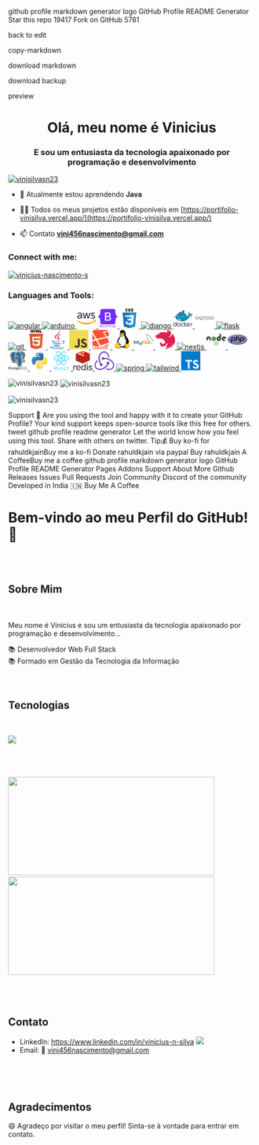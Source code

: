 github profile markdown generator logo
GitHub Profile README Generator
Star this repo
19417
Fork on GitHub
5781

back to edit

copy-markdown

download markdown

download backup

preview
<h1 align="center">Olá, meu nome é Vinicius</h1>
<h3 align="center">E sou um entusiasta da tecnologia apaixonado por programação e desenvolvimento</h3>

<p align="left"> <a href="https://github.com/ryo-ma/github-profile-trophy"><img src="https://github-profile-trophy.vercel.app/?username=vinisilvasn23" alt="vinisilvasn23" /></a> </p>

- 🌱 Atualmente estou aprendendo **Java**

- 👨‍💻 Todos os meus projetos estão disponíveis em [https://portifolio-vinisilva.vercel.app/](https://portifolio-vinisilva.vercel.app/)

- 📫 Contato **vini456nascimento@gmail.com**

<h3 align="left">Connect with me:</h3>
<p align="left">
<a href="https://linkedin.com/in/vinicius-nascimento-s" target="blank"><img align="center" src="https://raw.githubusercontent.com/rahuldkjain/github-profile-readme-generator/master/src/images/icons/Social/linked-in-alt.svg" alt="vinicius-nascimento-s" height="30" width="40" /></a>
</p>

<h3 align="left">Languages and Tools:</h3>
<p align="left"> <a href="https://angular.io" target="_blank" rel="noreferrer"> <img src="https://angular.io/assets/images/logos/angular/angular.svg" alt="angular" width="40" height="40"/> </a> <a href="https://www.arduino.cc/" target="_blank" rel="noreferrer"> <img src="https://cdn.worldvectorlogo.com/logos/arduino-1.svg" alt="arduino" width="40" height="40"/> </a> <a href="https://aws.amazon.com" target="_blank" rel="noreferrer"> <img src="https://raw.githubusercontent.com/devicons/devicon/master/icons/amazonwebservices/amazonwebservices-original-wordmark.svg" alt="aws" width="40" height="40"/> </a> <a href="https://getbootstrap.com" target="_blank" rel="noreferrer"> <img src="https://raw.githubusercontent.com/devicons/devicon/master/icons/bootstrap/bootstrap-plain-wordmark.svg" alt="bootstrap" width="40" height="40"/> </a> <a href="https://www.w3schools.com/css/" target="_blank" rel="noreferrer"> <img src="https://raw.githubusercontent.com/devicons/devicon/master/icons/css3/css3-original-wordmark.svg" alt="css3" width="40" height="40"/> </a> <a href="https://www.djangoproject.com/" target="_blank" rel="noreferrer"> <img src="https://cdn.worldvectorlogo.com/logos/django.svg" alt="django" width="40" height="40"/> </a> <a href="https://www.docker.com/" target="_blank" rel="noreferrer"> <img src="https://raw.githubusercontent.com/devicons/devicon/master/icons/docker/docker-original-wordmark.svg" alt="docker" width="40" height="40"/> </a> <a href="https://expressjs.com" target="_blank" rel="noreferrer"> <img src="https://raw.githubusercontent.com/devicons/devicon/master/icons/express/express-original-wordmark.svg" alt="express" width="40" height="40"/> </a> <a href="https://flask.palletsprojects.com/" target="_blank" rel="noreferrer"> <img src="https://www.vectorlogo.zone/logos/pocoo_flask/pocoo_flask-icon.svg" alt="flask" width="40" height="40"/> </a> <a href="https://git-scm.com/" target="_blank" rel="noreferrer"> <img src="https://www.vectorlogo.zone/logos/git-scm/git-scm-icon.svg" alt="git" width="40" height="40"/> </a> <a href="https://www.w3.org/html/" target="_blank" rel="noreferrer"> <img src="https://raw.githubusercontent.com/devicons/devicon/master/icons/html5/html5-original-wordmark.svg" alt="html5" width="40" height="40"/> </a> <a href="https://www.java.com" target="_blank" rel="noreferrer"> <img src="https://raw.githubusercontent.com/devicons/devicon/master/icons/java/java-original.svg" alt="java" width="40" height="40"/> </a> <a href="https://developer.mozilla.org/en-US/docs/Web/JavaScript" target="_blank" rel="noreferrer"> <img src="https://raw.githubusercontent.com/devicons/devicon/master/icons/javascript/javascript-original.svg" alt="javascript" width="40" height="40"/> </a> <a href="https://laravel.com/" target="_blank" rel="noreferrer"> <img src="https://raw.githubusercontent.com/devicons/devicon/master/icons/laravel/laravel-plain-wordmark.svg" alt="laravel" width="40" height="40"/> </a> <a href="https://www.linux.org/" target="_blank" rel="noreferrer"> <img src="https://raw.githubusercontent.com/devicons/devicon/master/icons/linux/linux-original.svg" alt="linux" width="40" height="40"/> </a> <a href="https://www.mysql.com/" target="_blank" rel="noreferrer"> <img src="https://raw.githubusercontent.com/devicons/devicon/master/icons/mysql/mysql-original-wordmark.svg" alt="mysql" width="40" height="40"/> </a> <a href="https://nestjs.com/" target="_blank" rel="noreferrer"> <img src="https://raw.githubusercontent.com/devicons/devicon/master/icons/nestjs/nestjs-plain.svg" alt="nestjs" width="40" height="40"/> </a> <a href="https://nextjs.org/" target="_blank" rel="noreferrer"> <img src="https://cdn.worldvectorlogo.com/logos/nextjs-2.svg" alt="nextjs" width="40" height="40"/> </a> <a href="https://nodejs.org" target="_blank" rel="noreferrer"> <img src="https://raw.githubusercontent.com/devicons/devicon/master/icons/nodejs/nodejs-original-wordmark.svg" alt="nodejs" width="40" height="40"/> </a> <a href="https://www.php.net" target="_blank" rel="noreferrer"> <img src="https://raw.githubusercontent.com/devicons/devicon/master/icons/php/php-original.svg" alt="php" width="40" height="40"/> </a> <a href="https://www.postgresql.org" target="_blank" rel="noreferrer"> <img src="https://raw.githubusercontent.com/devicons/devicon/master/icons/postgresql/postgresql-original-wordmark.svg" alt="postgresql" width="40" height="40"/> </a> <a href="https://www.python.org" target="_blank" rel="noreferrer"> <img src="https://raw.githubusercontent.com/devicons/devicon/master/icons/python/python-original.svg" alt="python" width="40" height="40"/> </a> <a href="https://reactjs.org/" target="_blank" rel="noreferrer"> <img src="https://raw.githubusercontent.com/devicons/devicon/master/icons/react/react-original-wordmark.svg" alt="react" width="40" height="40"/> </a> <a href="https://redis.io" target="_blank" rel="noreferrer"> <img src="https://raw.githubusercontent.com/devicons/devicon/master/icons/redis/redis-original-wordmark.svg" alt="redis" width="40" height="40"/> </a> <a href="https://redux.js.org" target="_blank" rel="noreferrer"> <img src="https://raw.githubusercontent.com/devicons/devicon/master/icons/redux/redux-original.svg" alt="redux" width="40" height="40"/> </a> <a href="https://spring.io/" target="_blank" rel="noreferrer"> <img src="https://www.vectorlogo.zone/logos/springio/springio-icon.svg" alt="spring" width="40" height="40"/> </a> <a href="https://tailwindcss.com/" target="_blank" rel="noreferrer"> <img src="https://www.vectorlogo.zone/logos/tailwindcss/tailwindcss-icon.svg" alt="tailwind" width="40" height="40"/> </a> <a href="https://www.typescriptlang.org/" target="_blank" rel="noreferrer"> <img src="https://raw.githubusercontent.com/devicons/devicon/master/icons/typescript/typescript-original.svg" alt="typescript" width="40" height="40"/> </a> </p>

<p><img align="left" src="https://github-readme-stats.vercel.app/api/top-langs?username=vinisilvasn23&show_icons=true&locale=en&layout=compact" alt="vinisilvasn23" /></p>

<p>&nbsp;<img align="center" src="https://github-readme-stats.vercel.app/api?username=vinisilvasn23&show_icons=true&locale=en" alt="vinisilvasn23" /></p>

<p><img align="center" src="https://github-readme-streak-stats.herokuapp.com/?user=vinisilvasn23&" alt="vinisilvasn23" /></p>

Support 🙏
Are you using the tool and happy with it to create your GitHub Profile?
Your kind support keeps open-source tools like this free for others.
tweet github profile readme generator
Let the world know how you feel using this tool. Share with others on twitter.
Tip💰
Buy ko-fi for rahuldkjainBuy me a ko-fi
Donate rahuldkjain via paypal
Buy rahuldkjain A CoffeeBuy me a coffee
github profile markdown generator logo
GitHub Profile README Generator
Pages
Addons
Support
About
More
Github
Releases
Issues
Pull Requests
Join Community
Discord of the community
Developed in India 🇮🇳
Buy Me A Coffee
# Bem-vindo ao meu Perfil do GitHub! 👋
<br/><br/>
## Sobre Mim
<br/><br/>
Meu nome é Vinícius e sou um entusiasta da tecnologia apaixonado por programação e desenvolvimento...
<br/>
<div>📚 Desenvolvedor Web Full Stack</div>
<div>📚 Formado em Gestão da Tecnologia da Informação</div>
<br/>
<br/>

## Tecnologias
  <div>
    <br/>
  <p align="start">
  <a href="https://skillicons.dev">
    <img src="https://skillicons.dev/icons?i=html,js,java,css,tailwind,styledcomponents,react,ts,nextjs,angular,nodejs,express,postgres,django,nestjs,prisma,wordpress,git,aws" />
  </a>
</p>
  </div> 
<br/>
<br/>
<br/>
<div style= "display: inline_block">
  <picture>
  <source
    srcset="https://github-readme-stats.vercel.app/api?username=vinisilvasn23&show_icons=true&theme=dark"
    media="(prefers-color-scheme: dark)"
  />
  <source
    srcset="https://github-readme-stats.vercel.app/api?username=vinisilvasn23&show_icons=true"
    media="(prefers-color-scheme: light), (prefers-color-scheme: no-preference)"
  />
  <img width="420em" height="200em" src="https://github-readme-stats.vercel.app/api?username=vinisilvasn23&show_icons=true" />
</picture>

<picture>
  <source
    srcset="https://github-readme-stats.vercel.app/api/top-langs/?username=vinisilvasn23&show_icons=true&theme=dark"
    media="(prefers-color-scheme: dark)"
  />
  <source
    srcset="https://github-readme-stats.vercel.app/api/top-langs/?username=vinisilvasn23&show_icons=true"
    media="(prefers-color-scheme: light), (prefers-color-scheme: no-preference)"
  />
  <img width="420em" height="200em" src="https://github-readme-stats.vercel.app/api/top-langs/?username=vinisilvasn23&show_icons=true" />
</picture>
</div>
<br/>
<br/>
<br/>

## Contato

- LinkedIn: https://www.linkedin.com/in/vinicius-n-silva <img src="https://skillicons.dev/icons?i=linkdin" />
- Email: 📧 vini456nascimento@gmail.com
<br/>
<br/>
<br/>


## Agradecimentos

😄 Agradeço por visitar o meu perfil! Sinta-se à vontade para entrar em contato.
